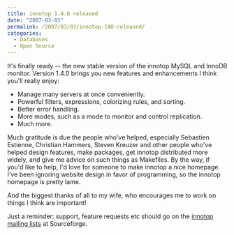 ```yaml
---
title: innotop 1.4.0 released
date: "2007-03-03"
permalink: /2007/03/03/innotop-140-released/
categories:
  - Databases
  - Open Source
---
```


It's finally ready -- the new stable version of the innotop MySQL and InnoDB monitor. Version 1.4.0 brings you new features and enhancements I think you'll really enjoy:

*   Manage many servers at once conveniently.
*   Powerful filters, expressions, colorizing rules, and sorting.
*   Better error handling.
*   More modes, such as a mode to monitor and control replication.
*   Much more.

Much gratitude is due the people who've helped, especially Sebastien Estienne, Christian Hammers, Steven Kreuzer and other people who've helped design features, make packages, get innotop distributed more widely, and give me advice on such things as Makefiles. By the way, if you'd like to help, I'd love for someone to make innotop a nice homepage. I've been ignoring website design in favor of programming, so the innotop homepage is pretty lame.

And the biggest thanks of all to my wife, who encourages me to work on things I think are important!

Just a reminder: support, feature requests etc should go on the [innotop mailing lists][1] at Sourceforge.

 [1]: http://code.google.com/p/innotop

